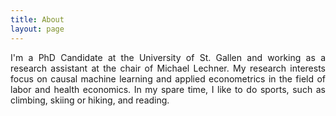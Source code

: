 ```yaml
---
title: About
layout: page
---
```


<p align="justify">I'm a PhD Candidate at the University of St. Gallen and working as a research assistant at the chair of Michael Lechner. 
	My research interests focus on causal machine learning and applied econometrics in the field of labor and health economics. In my spare time, I like to
do sports, such as climbing, skiing or hiking, and reading. </p>
